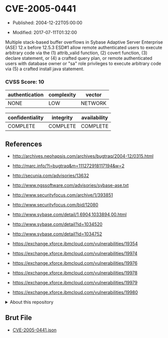 # CVE-2005-0441

- Published: 2004-12-22T05:00:00

- Modified: 2017-07-11T01:32:00

Multiple stack-based buffer overflows in Sybase Adaptive Server Enterprise (ASE) 12.x before 12.5.3 ESD#1 allow remote authenticated users to execute arbitrary code via the (1) attrib_valid function, (2) covert function, (3) declare statement, or (4) a crafted query plan, or remote authenticated users with database owner or "sa" role privileges to execute arbitrary code via (5) a crafted install java statement.

### CVSS Score: **10**

| authentication | complexity | vector |
| --- | --- | --- |
| NONE | LOW | NETWORK |

| confidentiality | integrity | availability |
| --- | --- | --- |
| COMPLETE | COMPLETE | COMPLETE |

## References

* http://archives.neohapsis.com/archives/bugtraq/2004-12/0315.html

* http://marc.info/?l=bugtraq&m=111272918117194&w=2

* http://secunia.com/advisories/13632

* http://www.ngssoftware.com/advisories/sybase-ase.txt

* http://www.securityfocus.com/archive/1/393851

* http://www.securityfocus.com/bid/12080

* http://www.sybase.com/detail/1,6904,1033894,00.html

* http://www.sybase.com/detail?id=1034520

* http://www.sybase.com/detail?id=1034752

* https://exchange.xforce.ibmcloud.com/vulnerabilities/19354

* https://exchange.xforce.ibmcloud.com/vulnerabilities/19974

* https://exchange.xforce.ibmcloud.com/vulnerabilities/19976

* https://exchange.xforce.ibmcloud.com/vulnerabilities/19978

* https://exchange.xforce.ibmcloud.com/vulnerabilities/19979

* https://exchange.xforce.ibmcloud.com/vulnerabilities/19980

<details>
<summary>About this repository</summary> 

  This repository is part of the project [Live Hack CVE](https://github.com/Live-Hack-CVE). Main website can be found [www.live-hack.org](https://www.live-hack.org) 
  
  Made by [Sn0wAlice](https://github.com/Sn0wAlice) for the people that care about security and need to have a feed of the latest CVEs. Hope you enjoy it, don't forget to star the repo and follow me on [Twitter](https://twitter.com/Sn0wAlice) and [Github](https://github.com/Sn0wAlice). And that is my [personnal website](https://www.alice-snow.me/)

  - [Home Page](https://github.com/Live-Hack-CVE)
  - [Framework](https://github.com/Live-Hack-CVE/cve-framework)
  - [CVE database](https://github.com/Live-Hack-CVE/full_database)
  - [Changelog](https://github.com/Live-Hack-CVE/Changelog)
</details>

## Brut File

* [CVE-2005-0441.json](https://raw.githubusercontent.com/Live-Hack-CVE/full_database/main/cves/2005/CVE-2005-0441.json)

